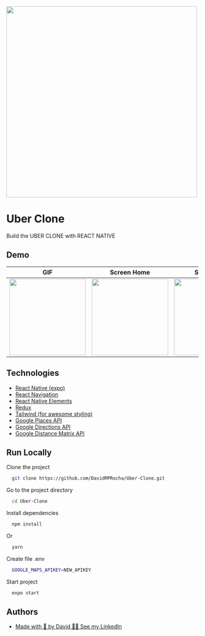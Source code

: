 <img src="https://user-images.githubusercontent.com/33318630/180867350-a22601db-d689-41cb-9629-942eea48445f.png" width="500" />


# Uber Clone

Build the UBER CLONE with REACT NATIVE

## Demo

GIF           |  Screen Home          |  Screen Map          |  Ride Options
:-------------------------:|:-------------------------:|:-------------------------:|:-------------------------:
<img src="https://user-images.githubusercontent.com/33318630/180883637-ed6a5eb7-b6df-4084-94f5-024b8165f547.gif" width="200" /> | <img src="https://user-images.githubusercontent.com/33318630/180884037-12f14e80-0364-4088-8ef2-a2f3a7cc09d1.png" width="200" /> |  <img src="https://user-images.githubusercontent.com/33318630/180884024-2af610c8-4ae4-463d-856d-6937756e51fc.png" width="200" /> | <img src="https://user-images.githubusercontent.com/33318630/180884066-76674afc-a06f-41f0-bf19-b68d046f2465.png" width="200" />

## Technologies

 - [React Native (expo)](https://reactnative.dev)
 - [React Navigation](https://reactnavigation.org/)
 - [React Native Elements](https://reactnativeelements.com/)
 - [Redux](https://redux.js.org/)
 - [Tailwind (for awesome styling)](https://www.npmjs.com/package/twrnc)
 - [Google Places API](https://developers.google.com/maps/documentation/places/web-service)
 - [Google Directions API](https://developers.google.com/maps/documentation/directions)
 - [Google Distance Matrix API](https://developers.google.com/maps/documentation/distance-matrix)


## Run Locally

Clone the project

```bash
  git clone https://github.com/DavidMPRocha/Uber-Clone.git
```

Go to the project directory

```bash
  cd Uber-Clone
```

Install dependencies

```bash
  npm install
```
Or
```bash
  yarn
```

Create file .env
```bash
  GOOGLE_MAPS_APIKEY=NEW_APIKEY
```

Start project

```bash
  expo start
```


## Authors

- [Made with 💜 by David 👋🏼 See my LinkedIn](https://www.linkedin.com/in/davidmprocha)

